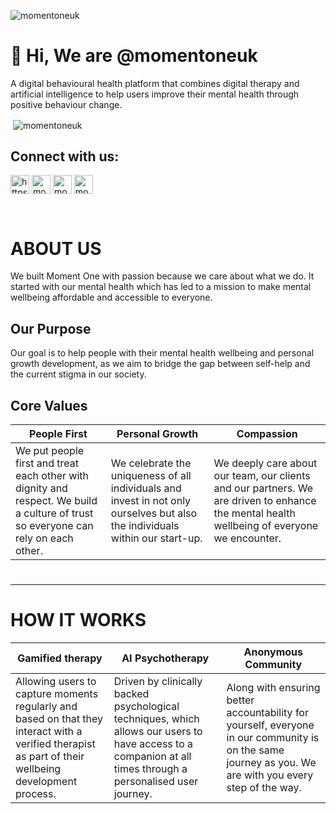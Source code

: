 <p align="left"> <img src="https://komarev.com/ghpvc/?username=momentoneuk&label=Profile%20views&color=0e75b6&style=flat" alt="momentoneuk" /> </p>

<h1> 👋 Hi, We are @momentoneuk </h1>

A digital behavioural health platform that combines digital therapy and artificial intelligence to help users improve their mental health through positive behaviour change.

<p>&nbsp;<img align="center" src="https://github-readme-stats.vercel.app/api?username=momentoneuk&show_icons=true&locale=en" alt="momentoneuk" /></p>

<h2 align="left">Connect with us:</h2>
<p align="left">
<a href="https://www.momentone.io/" target="blank"><img align="center" src="https://cdn-icons-png.flaticon.com/512/3039/3039354.png" alt="https://www.momentone.io/" height="30" /></a>
<a href="https://linkedin.com/in/momentone" target="blank"><img align="center" src="https://cdn-icons-png.flaticon.com/512/1409/1409945.png" alt="momentone" height="30" /></a>
<a href="https://instagram.com/momentoneuk" target="blank"><img align="center" src="https://cdn-icons-png.flaticon.com/512/1409/1409946.png" alt="momentoneuk" height="30" /></a>
<a href="https://fb.com/momentoneuk" target="blank"><img align="center" src="https://cdn-icons-png.flaticon.com/512/1409/1409943.png" alt="momentoneuk" height="30"/></a>
</p>

</br>
<h1 align="left">ABOUT US</h1>
We built Moment One with passion because we care about what we do. It started with our mental health which has led to a mission to make mental wellbeing affordable and accessible to everyone.

<h2>Our Purpose</h2>
Our goal is to help people with their mental health wellbeing and personal growth development, as we aim to bridge the gap between self-help and the current stigma in our society.

<h2>Core Values</h2>

| People First                                                                                                                       | Personal Growth                                                                                                               | Compassion                                                                                                                                  |
|------------------------------------------------------------------------------------------------------------------------------------|-------------------------------------------------------------------------------------------------------------------------------|---------------------------------------------------------------------------------------------------------------------------------------------|
| We put people first and treat each other with dignity and respect. We build a culture of trust so everyone can rely on each other. | We celebrate the uniqueness of all individuals and invest in not only ourselves but also the individuals within our start-up. | We deeply care about our team, our clients and our partners. We are driven to enhance the mental health wellbeing of everyone we encounter. |


#

---

#

<h1 align="left">HOW IT WORKS</h1>

| Gamified therapy                                                                                                                                      | AI Psychotherapy                                                                                                                                             | Anonymous Community                                                                                                                                     |
|-------------------------------------------------------------------------------------------------------------------------------------------------------|--------------------------------------------------------------------------------------------------------------------------------------------------------------|---------------------------------------------------------------------------------------------------------------------------------------------------------|
| Allowing users to capture moments regularly and based on that they interact with a verified therapist as part of their wellbeing development process. | Driven by clinically backed psychological techniques, which allows our users to have access to a companion at all times through a personalised user journey. | Along with ensuring better accountability for yourself, everyone in our community is on the same journey as you. We are with you every step of the way. |

